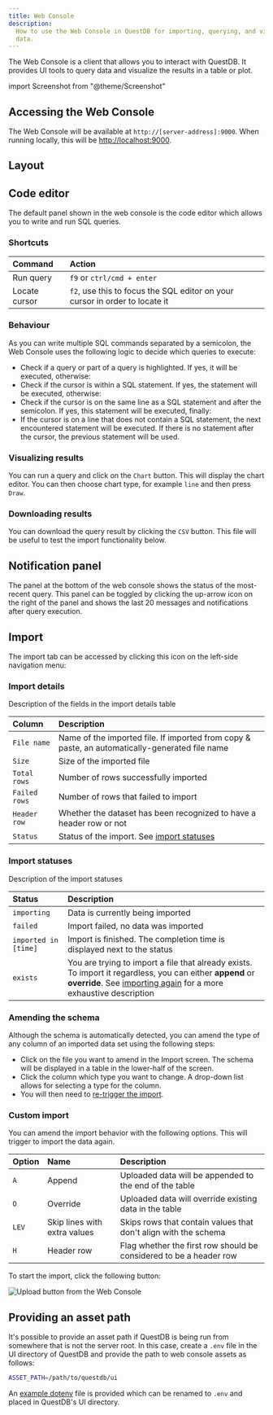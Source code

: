 ```yaml
---
title: Web Console
description:
  How to use the Web Console in QuestDB for importing, querying, and visualizing
  data.
---
```


The Web Console is a client that allows you to interact with QuestDB. It
provides UI tools to query data and visualize the results in a table or plot.

import Screenshot from "@theme/Screenshot"

<Screenshot
  alt="Screenshot of the Web Console"
  height={375}
  small
  src="/img/docs/console/overview.png"
  width={500}
/>

## Accessing the Web Console

The Web Console will be available at `http://[server-address]:9000`. When
running locally, this will be [http://localhost:9000](http://localhost:9000).

## Layout

<Screenshot
  alt="Preview of the different sections in the Web Console"
  height={375}
  small
  src="/img/docs/console/layout.png"
  width={500}
/>

## Code editor

The default panel shown in the web console is the code editor which allows you
to write and run SQL queries.

### Shortcuts

|Command       |Action                                                                      |
|:-------------|:---------------------------------------------------------------------------|
|Run query     |`f9` or `ctrl/cmd + enter`                                                  |
|Locate cursor |`f2`, use this to focus the SQL editor on your cursor in order to locate it |

### Behaviour

As you can write multiple SQL commands separated by a semicolon, the Web Console
uses the following logic to decide which queries to execute:

- Check if a query or part of a query is highlighted. If yes, it will be
  executed, otherwise:
- Check if the cursor is within a SQL statement. If yes, the statement will be
  executed, otherwise:
- Check if the cursor is on the same line as a SQL statement and after the
  semicolon. If yes, this statement will be executed, finally:
- If the cursor is on a line that does not contain a SQL statement, the next
  encountered statement will be executed. If there is no statement after the
  cursor, the previous statement will be used.

### Visualizing results

You can run a query and click on the `Chart` button. This will display the chart
editor. You can then choose chart type, for example `line` and then press
`Draw`.

### Downloading results

You can download the query result by clicking the `CSV` button. This file will
be useful to test the import functionality below.

## Notification panel

The panel at the bottom of the web console shows the status of the most-recent
query. This panel can be toggled by clicking the up-arrow icon on the right of
the panel and shows the last 20 messages and notifications after query
execution.

<Screenshot
  alt="Screenshot of the Web Console showing the location of the Import tab"
  height={535}
  small
  src="/img/docs/console/query-log.png"
  width={650}
/>

## Import

The import tab can be accessed by clicking this icon on the left-side navigation
menu:

<Screenshot
  alt="Screenshot of the Web Console showing the location of the Import tab"
  height={535}
  small
  src="/img/docs/console/importTab.png"
  width={309}
/>

### Import details

Description of the fields in the import details table

|Column       |Description                                                                                    |
|:------------|:----------------------------------------------------------------------------------------------|
|`File name`  |Name of the imported file. If imported from copy & paste, an automatically-generated file name |
|`Size`       |Size of the imported file                                                                      |
|`Total rows` |Number of rows successfully imported                                                           |
|`Failed rows`|Number of rows that failed to import                                                           |
|`Header row` |Whether the dataset has been recognized to have a header row or not                            |
|`Status`     |Status of the import. See [import statuses](#import-statuses)                                  |

### Import statuses

Description of the import statuses

|Status              |Description                                                                                                                                                                                     |
|:-------------------|:-----------------------------------------------------------------------------------------------------------------------------------------------------------------------------------------------|
|`importing`         |Data is currently being imported                                                                                                                                                                |
|`failed`            |Import failed, no data was imported                                                                                                                                                             |
|`imported in [time]`|Import is finished. The completion time is displayed next to the status                                                                                                                         |
|`exists`            |You are trying to import a file that already exists. To import it regardless, you can either **append** or **override**. See [importing again](#custom-import) for a more exhaustive description|

### Amending the schema

Although the schema is automatically detected, you can amend the type of any
column of an imported data set using the following steps:

- Click on the file you want to amend in the Import screen. The schema will be
  displayed in a table in the lower-half of the screen.
- Click the column which type you want to change. A drop-down list allows for
  selecting a type for the column.
- You will then need to [re-trigger the import](#custom-import).

<Screenshot
  alt="Change the schema in the Web Console when importing data"
  height={525}
  src="/img/docs/console/amendType.jpg"
  width={745}
/>

### Custom import

You can amend the import behavior with the following options. This will trigger
to import the data again.

|Option |Name                         |Description                                                        |
|:------|:----------------------------|:------------------------------------------------------------------|
|`A`    |Append                       |Uploaded data will be appended to the end of the table             |
|`O`    |Override                     |Uploaded data will override existing data in the table             |
|`LEV`  |Skip lines with extra values |Skips rows that contain values that don't align with the schema    |
|`H`    |Header row                   |Flag whether the first row should be considered to be a header row |

To start the import, click the following button:

![Upload button from the Web Console](/img/docs/console/uploadButton.png)

## Providing an asset path

It's possible to provide an asset path if QuestDB is being run from somewhere
that is not the server root. In this case, create a `.env` file in the UI
directory of QuestDB and provide the path to web console assets as follows:

```bash
ASSET_PATH=/path/to/questdb/ui
```

An
[example dotenv](https://github.com/questdb/questdb/blob/master/ui/.env.example)
file is provided which can be renamed to `.env` and placed in QuestDB's UI
directory.

